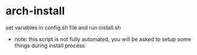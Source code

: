 # arch-install
set variables in config.sh file and run install.sh
- note: this script is not fully automated, you will be asked to setup some things during install process

